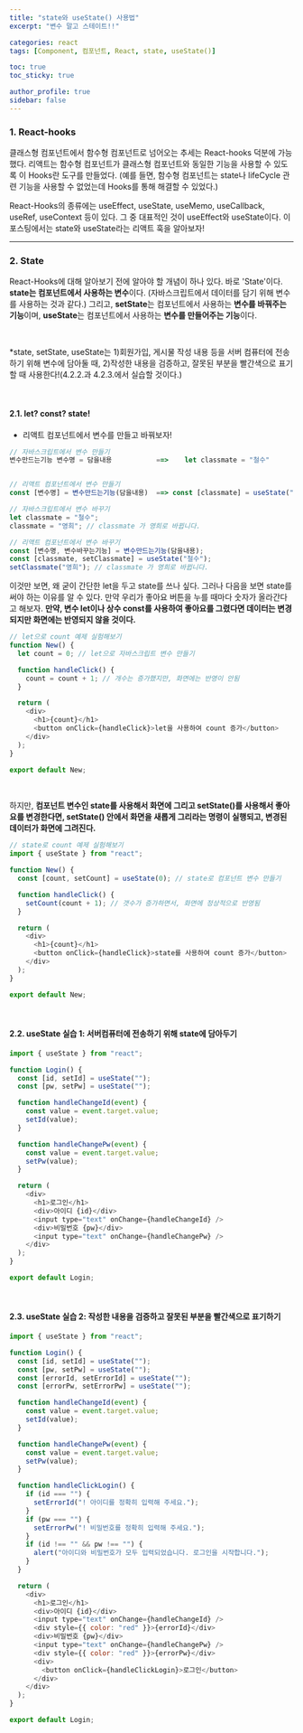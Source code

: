 ```yaml
---
title: "state와 useState() 사용법"
excerpt: "변수 말고 스테이트!!"

categories: react
tags: [Component, 컴포넌트, React, state, useState()]

toc: true
toc_sticky: true

author_profile: true
sidebar: false
---
```


### 1. React-hooks

클래스형 컴포넌트에서 함수형 컴포넌트로 넘어오는 추세는 React-hooks 덕분에 가능했다. 리액트는 함수형 컴포넌트가 클래스형 컴포넌트와 동일한 기능을 사용할 수 있도록 이 Hooks란 도구를 만들었다. (예를 들면, 함수형 컴포넌트는 state나 lifeCycle 관련 기능을 사용할 수 없었는데 Hooks를 통해 해결할 수 있었다.)

React-Hooks의 종류에는 useEffect, useState, useMemo, useCallback, useRef, useContext 등이 있다. 그 중 대표적인 것이 useEffect와 useState이다. 이 포스팅에서는 state와 useState라는 리액트 훅을 알아보자!

---

### 2. State

React-Hooks에 대해 알아보기 전에 알아야 할 개념이 하나 있다. 바로 'State'이다. **state는 컴포넌트에서 사용하는 변수**이다. (자바스크립트에서 데이터를 담기 위해 변수를 사용하는 것과 같다.) 그리고, **setState**는 컴포넌트에서 사용하는 **변수를 바꿔주는 기능**이며, **useState**는 컴포넌트에서 사용하는 **변수를 만들어주는 기능**이다.

<br>

\*state, setState, useState는 1)회원가입, 게시물 작성 내용 등을 서버 컴퓨터에 전송하기 위해 변수에 담아둘 때, 2)작성한 내용을 검증하고, 잘못된 부분을 빨간색으로 표기할 때 사용한다!(4.2.2.과 4.2.3.에서 실습할 것이다.)

<br>

#### 2.1. let? const? state!

- 리액트 컴포넌트에서 변수를 만들고 바꿔보자!

```javascript
// 자바스크립트에서 변수 만들기
변수만드는기능 변수명 = 담을내용           ==>    let classmate = "철수"


// 리액트 컴포넌트에서 변수 만들기
const [변수명] = 변수만드는기능(담을내용)  ==> const [classmate] = useState("철수")
```

```javascript
// 자바스크립트에서 변수 바꾸기
let classmate = "철수";
classmate = "영희"; // classmate 가 영희로 바뀝니다.

// 리액트 컴포넌트에서 변수 바꾸기
const [변수명, 변수바꾸는기능] = 변수만드는기능(담을내용);
const [classmate, setClassmate] = useState("철수");
setClassmate("영희"); // classmate 가 영희로 바뀝니다.
```

이것만 보면, 왜 굳이 간단한 let을 두고 state를 쓰나 싶다. 그러나 다음을 보면 state를 써야 하는 이유를 알 수 있다. 만약 우리가 좋아요 버튼을 누를 때마다 숫자가 올라간다고 해보자. **만약, 변수 let이나 상수 const를 사용하여 좋아요를 그렸다면 데이터는 변경되지만 화면에는 반영되지 않을 것이다.**

```javascript
// let으로 count 예제 실험해보기
function New() {
  let count = 0; // let으로 자바스크립트 변수 만들기

  function handleClick() {
    count = count + 1; // 개수는 증가했지만, 화면에는 반영이 안됨
  }

  return (
    <div>
      <h1>{count}</h1>
      <button onClick={handleClick}>let을 사용하여 count 증가</button>
    </div>
  );
}

export default New;
```

<br>

하지만, **컴포넌트 변수인 state를 사용해서 화면에 그리고 setState()를 사용해서 좋아요를 변경한다면, setState() 안에서 화면을 새롭게 그리라는 명령이 실행되고, 변경된 데이터가 화면에 그려진다.**

```javascript
// state로 count 예제 실험해보기
import { useState } from "react";

function New() {
  const [count, setCount] = useState(0); // state로 컴포넌트 변수 만들기

  function handleClick() {
    setCount(count + 1); // 갯수가 증가하면서, 화면에 정상적으로 반영됨
  }

  return (
    <div>
      <h1>{count}</h1>
      <button onClick={handleClick}>state를 사용하여 count 증가</button>
    </div>
  );
}

export default New;
```

<br>

#### 2.2. useState 실습 1: 서버컴퓨터에 전송하기 위해 state에 담아두기

```javascript
import { useState } from "react";

function Login() {
  const [id, setId] = useState("");
  const [pw, setPw] = useState("");

  function handleChangeId(event) {
    const value = event.target.value;
    setId(value);
  }

  function handleChangePw(event) {
    const value = event.target.value;
    setPw(value);
  }

  return (
    <div>
      <h1>로그인</h1>
      <div>아이디 {id}</div>
      <input type="text" onChange={handleChangeId} />
      <div>비밀번호 {pw}</div>
      <input type="text" onChange={handleChangePw} />
    </div>
  );
}

export default Login;
```

<br>

#### 2.3. useState 실습 2: 작성한 내용을 검증하고 잘못된 부분을 빨간색으로 표기하기

```javascript
import { useState } from "react";

function Login() {
  const [id, setId] = useState("");
  const [pw, setPw] = useState("");
  const [errorId, setErrorId] = useState("");
  const [errorPw, setErrorPw] = useState("");

  function handleChangeId(event) {
    const value = event.target.value;
    setId(value);
  }

  function handleChangePw(event) {
    const value = event.target.value;
    setPw(value);
  }

  function handleClickLogin() {
    if (id === "") {
      setErrorId("! 아이디를 정확히 입력해 주세요.");
    }
    if (pw === "") {
      setErrorPw("! 비밀번호를 정확히 입력해 주세요.");
    }
    if (id !== "" && pw !== "") {
      alert("아이디와 비밀번호가 모두 입력되었습니다. 로그인을 시작합니다.");
    }
  }

  return (
    <div>
      <h1>로그인</h1>
      <div>아이디 {id}</div>
      <input type="text" onChange={handleChangeId} />
      <div style={{ color: "red" }}>{errorId}</div>
      <div>비밀번호 {pw}</div>
      <input type="text" onChange={handleChangePw} />
      <div style={{ color: "red" }}>{errorPw}</div>
      <div>
        <button onClick={handleClickLogin}>로그인</button>
      </div>
    </div>
  );
}

export default Login;
```
